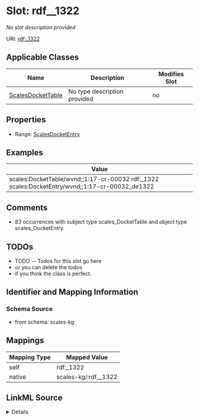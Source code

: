 

# Slot: rdf__1322


_No slot description provided_





URI: [rdf:_1322](http://www.w3.org/1999/02/22-rdf-syntax-ns#_1322)



<!-- no inheritance hierarchy -->





## Applicable Classes

| Name | Description | Modifies Slot |
| --- | --- | --- |
| [ScalesDocketTable](../classes/ScalesDocketTable.md) | No type description provided |  no  |







## Properties

* Range: [ScalesDocketEntry](../classes/ScalesDocketEntry.md)






## Examples

| Value |
| --- |
| scales:DocketTable/wvnd;;1:17-cr-00032 rdf:_1322 scales:DocketEntry/wvnd;;1:17-cr-00032_de1322 |

## Comments

* 83 occurrences with subject type scales_DocketTable and object type scales_DocketEntry.

## TODOs

* TODO -- Todos for this slot go here
* or you can delete the todos
* if you think the class is perfect.

## Identifier and Mapping Information







### Schema Source


* from schema: scales-kg




## Mappings

| Mapping Type | Mapped Value |
| ---  | ---  |
| self | rdf:_1322 |
| native | scales-kg/:rdf__1322 |




## LinkML Source

<details>
```yaml
name: rdf__1322
description: No slot description provided
todos:
- TODO -- Todos for this slot go here
- or you can delete the todos
- if you think the class is perfect.
comments:
- 83 occurrences with subject type scales_DocketTable and object type scales_DocketEntry.
examples:
- value: scales:DocketTable/wvnd;;1:17-cr-00032 rdf:_1322 scales:DocketEntry/wvnd;;1:17-cr-00032_de1322
from_schema: scales-kg
rank: 1000
slot_uri: rdf:_1322
alias: rdf__1322
domain_of:
- scales_DocketTable
range: scales_DocketEntry

```
</details>